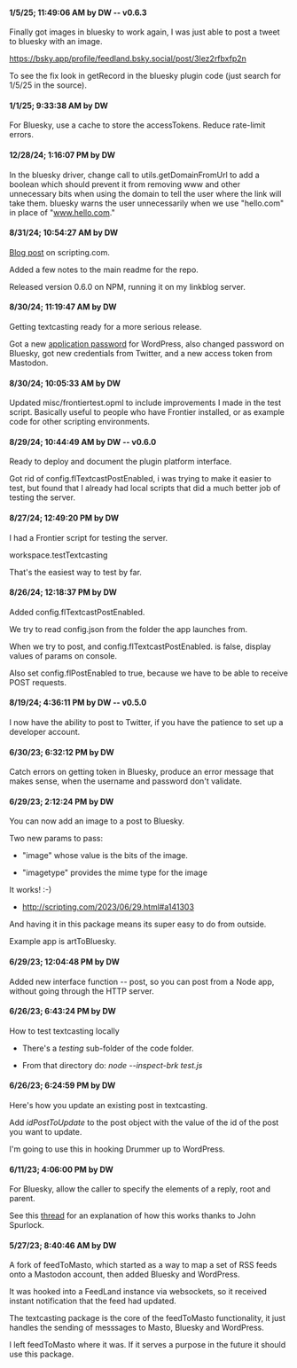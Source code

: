 #### 1/5/25; 11:49:06 AM by DW -- v0.6.3

Finally got images in bluesky to work again, I was just able to post a tweet to bluesky with an image.

https://bsky.app/profile/feedland.bsky.social/post/3lez2rfbxfp2n

To see the fix look in getRecord in the bluesky plugin code (just search for 1/5/25 in the source).

#### 1/1/25; 9:33:38 AM by DW

For Bluesky, use a cache to store the accessTokens. Reduce rate-limit errors. 

#### 12/28/24; 1:16:07 PM by DW

In the bluesky driver, change call to utils.getDomainFromUrl to add a boolean which should prevent it from removing www and other unnecessary bits when using the domain to tell the user where the link will take them. bluesky warns the user unnecessarily when we use "hello.com" in place of "www.hello.com."

#### 8/31/24; 10:54:27 AM by DW

<a href="http://scripting.com/2024/08/31/141919.html">Blog post</a> on scripting.com.

Added a few notes to the main readme for the repo.

Released version 0.6.0 on NPM, running it on my linkblog server.

#### 8/30/24; 11:19:47 AM by DW

Getting textcasting ready for a more serious release.

Got a new <a href="https://wordpress.com/me/security/two-step">application password</a> for WordPress, also changed password on Bluesky, got new credentials from Twitter, and a new access token from Mastodon.

#### 8/30/24; 10:05:33 AM by DW

Updated misc/frontiertest.opml to include improvements I made in the test script. Basically useful to people who have Frontier installed, or as example code for other scripting environments. 

#### 8/29/24; 10:44:49 AM by DW -- v0.6.0

Ready to deploy and document the plugin platform interface.

Got rid of config.flTextcastPostEnabled, i was trying to make it easier to test, but found that I already had local scripts that did a much better job of testing the server. 

#### 8/27/24; 12:49:20 PM by DW

I had a Frontier script for testing the server.

workspace.testTextcasting

That's the easiest way to test by far.

#### 8/26/24; 12:18:37 PM by DW

Added config.flTextcastPostEnabled.

We try to read config.json from the folder the app launches from.

When we try to post, and config.flTextcastPostEnabled. is false, display values of params on console.

Also set config.flPostEnabled to true, because we have to be able to receive POST requests.

#### 8/19/24; 4:36:11 PM by DW -- v0.5.0

I now have the ability to post to Twitter, if you have the patience to set up a developer account. 

#### 6/30/23; 6:32:12 PM by DW

Catch errors on getting token in Bluesky, produce an error message that makes sense, when the username and password don't validate. 

#### 6/29/23; 2:12:24 PM by DW

You can now add an image to a post to Bluesky. 

Two new params to pass:

* "image" whose value is the bits of the image.

* "imagetype" provides the mime type for the image

It works! :-)

* http://scripting.com/2023/06/29.html#a141303

And having it in this package means its super easy to do from outside. 

Example app is artToBluesky.

#### 6/29/23; 12:04:48 PM by DW

Added new interface function -- post, so you can post from a Node app, without going through the HTTP server. 

#### 6/26/23; 6:43:24 PM by DW

How to test textcasting locally

* There's a <i>testing</i> sub-folder of the code folder. 

* From that directory do: <i>node --inspect-brk test.js</i>

#### 6/26/23; 6:24:59 PM by DW

Here's how you update an existing post in textcasting. 

Add <i>idPostToUpdate</i> to the post object with the value of the id of the post you want to update. 

I'm going to use this in hooking Drummer up to WordPress. 

#### 6/11/23; 4:06:00 PM by DW

For Bluesky, allow the caller to specify the elements of a reply, root and parent.

See this <a href="https://github.com/scripting/blue.feedland/issues/14#issuecomment-1586214930">thread</a> for an explanation of how this works thanks to John Spurlock.

#### 5/27/23; 8:40:46 AM by DW

A fork of feedToMasto, which started as a way to map a set of RSS feeds onto a Mastodon account, then added Bluesky and WordPress. 

It was hooked into a FeedLand instance via websockets, so it received instant notification that the feed had updated.

The textcasting package is the core of the feedToMasto functionality, it just handles the sending of messsages to Masto, Bluesky and WordPress. 

I left feedToMasto where it was. If it serves a purpose in the future it should use this package.

